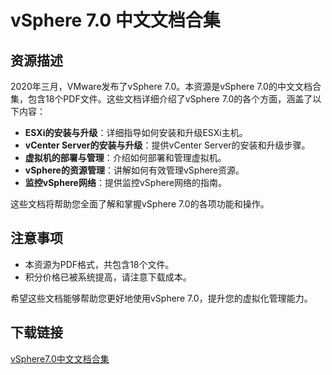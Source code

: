 # vSphere 7.0 中文文档合集

## 资源描述

2020年三月，VMware发布了vSphere 7.0。本资源是vSphere 7.0的中文文档合集，包含18个PDF文件。这些文档详细介绍了vSphere 7.0的各个方面，涵盖了以下内容：

- **ESXi的安装与升级**：详细指导如何安装和升级ESXi主机。
- **vCenter Server的安装与升级**：提供vCenter Server的安装和升级步骤。
- **虚拟机的部署与管理**：介绍如何部署和管理虚拟机。
- **vSphere的资源管理**：讲解如何有效管理vSphere资源。
- **监控vSphere网络**：提供监控vSphere网络的指南。

这些文档将帮助您全面了解和掌握vSphere 7.0的各项功能和操作。

## 注意事项

- 本资源为PDF格式，共包含18个文件。
- 积分价格已被系统提高，请注意下载成本。

希望这些文档能够帮助您更好地使用vSphere 7.0，提升您的虚拟化管理能力。

## 下载链接

[vSphere7.0中文文档合集](https://pan.quark.cn/s/80107286d0f8)